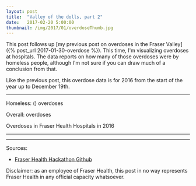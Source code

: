 ```yaml
---
layout: post
title:  "Valley of the dolls, part 2"
date:   2017-02-20 5:00:00
thumbnail: /img/2017/01/overdoseThumb.jpg
---
```


This post follows up [my previous post on overdoses in the Fraser Valley]({% post_url 2017-01-30-overdose %}). This time, I'm visualizing overdoses at hospitals. The data reports on how many of those overdoses were by homeless people, although I'm not sure if you can draw much of a conclusion from that.

Like the previous post, this overdose data is for 2016 from the start of the year up to December 19th.

* * *

<div id="infoBox" class="infoBox hidden">
	<p class="infoTitle"><span id="label"></span></p>
	<p class="info"><span id="community"></span></p>
	<p class="info">Homeless: <span class="infoData"><span id="hlsVal"></span> (<span id="hlsPer"></span>) overdoses</span></p>
	<p class="info">Overall: <span class="infoData"><span id="ovVal"></span> overdoses</span></p>
</div>

<div class="chartTitle">Overdoses in Fraser Health Hospitals in 2016</div>

<div id="map" class="svg-container"></div>

* * *

<div id="chart"></div>

* * *

Sources: 

- [Fraser Health Hackathon Github](https://github.com/healthhackathon)

Disclaimer: as an employee of Fraser Health, this post in no way represents Fraser Health in any official capacity whatsoever.

<style>{% include 2017/02/hospitals.css %}</style>

<script src="https://d3js.org/d3.v4.min.js"></script>
<script src="https://d3js.org/topojson.v2.min.js"></script>
<script src="https://d3js.org/queue.v1.min.js"></script>
<script src="https://d3js.org/d3-ease.v1.min.js"></script>
<script>{% include 2017/02/hospitals.js %}</script>
